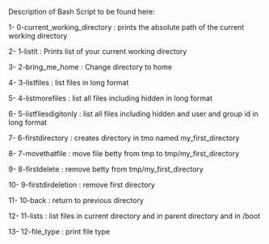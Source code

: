Description of Bash Script to be found here:

1- 0-current_working_directory : prints the absolute path of the current working directory

2- 1-listit : Prints list of your current working directory

3- 2-bring_me_home : Change directory to home

4- 3-listfiles : list files in long format

5- 4-listmorefiles : list all files including hidden in long format

6- 5-listfilesdigitonly : list all files including hidden and user and group id in long format

7- 6-firstdirectory : creates directory in tmo named my_first_directory

8- 7-movethatfile : move file betty from tmp to tmp/my_first_directory

9- 8-firstdelete : remove betty from tmp/my_first_directory

10- 9-firstdirdeletion : remove first directory

11- 10-back : return to previous directory

12- 11-lists : list files in current directory and in parent directory and in /boot

13- 12-file_type : print file type

